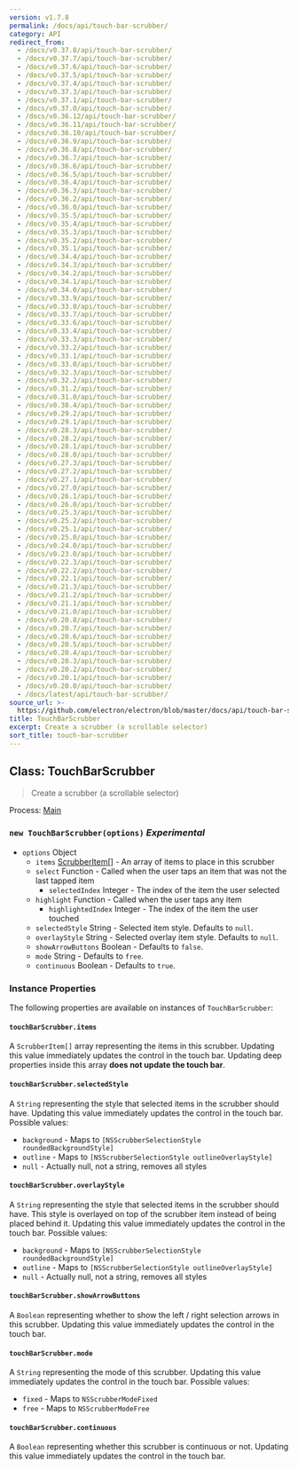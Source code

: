 ```yaml
---
version: v1.7.8
permalink: /docs/api/touch-bar-scrubber/
category: API
redirect_from:
  - /docs/v0.37.8/api/touch-bar-scrubber/
  - /docs/v0.37.7/api/touch-bar-scrubber/
  - /docs/v0.37.6/api/touch-bar-scrubber/
  - /docs/v0.37.5/api/touch-bar-scrubber/
  - /docs/v0.37.4/api/touch-bar-scrubber/
  - /docs/v0.37.3/api/touch-bar-scrubber/
  - /docs/v0.37.1/api/touch-bar-scrubber/
  - /docs/v0.37.0/api/touch-bar-scrubber/
  - /docs/v0.36.12/api/touch-bar-scrubber/
  - /docs/v0.36.11/api/touch-bar-scrubber/
  - /docs/v0.36.10/api/touch-bar-scrubber/
  - /docs/v0.36.9/api/touch-bar-scrubber/
  - /docs/v0.36.8/api/touch-bar-scrubber/
  - /docs/v0.36.7/api/touch-bar-scrubber/
  - /docs/v0.36.6/api/touch-bar-scrubber/
  - /docs/v0.36.5/api/touch-bar-scrubber/
  - /docs/v0.36.4/api/touch-bar-scrubber/
  - /docs/v0.36.3/api/touch-bar-scrubber/
  - /docs/v0.36.2/api/touch-bar-scrubber/
  - /docs/v0.36.0/api/touch-bar-scrubber/
  - /docs/v0.35.5/api/touch-bar-scrubber/
  - /docs/v0.35.4/api/touch-bar-scrubber/
  - /docs/v0.35.3/api/touch-bar-scrubber/
  - /docs/v0.35.2/api/touch-bar-scrubber/
  - /docs/v0.35.1/api/touch-bar-scrubber/
  - /docs/v0.34.4/api/touch-bar-scrubber/
  - /docs/v0.34.3/api/touch-bar-scrubber/
  - /docs/v0.34.2/api/touch-bar-scrubber/
  - /docs/v0.34.1/api/touch-bar-scrubber/
  - /docs/v0.34.0/api/touch-bar-scrubber/
  - /docs/v0.33.9/api/touch-bar-scrubber/
  - /docs/v0.33.8/api/touch-bar-scrubber/
  - /docs/v0.33.7/api/touch-bar-scrubber/
  - /docs/v0.33.6/api/touch-bar-scrubber/
  - /docs/v0.33.4/api/touch-bar-scrubber/
  - /docs/v0.33.3/api/touch-bar-scrubber/
  - /docs/v0.33.2/api/touch-bar-scrubber/
  - /docs/v0.33.1/api/touch-bar-scrubber/
  - /docs/v0.33.0/api/touch-bar-scrubber/
  - /docs/v0.32.3/api/touch-bar-scrubber/
  - /docs/v0.32.2/api/touch-bar-scrubber/
  - /docs/v0.31.2/api/touch-bar-scrubber/
  - /docs/v0.31.0/api/touch-bar-scrubber/
  - /docs/v0.30.4/api/touch-bar-scrubber/
  - /docs/v0.29.2/api/touch-bar-scrubber/
  - /docs/v0.29.1/api/touch-bar-scrubber/
  - /docs/v0.28.3/api/touch-bar-scrubber/
  - /docs/v0.28.2/api/touch-bar-scrubber/
  - /docs/v0.28.1/api/touch-bar-scrubber/
  - /docs/v0.28.0/api/touch-bar-scrubber/
  - /docs/v0.27.3/api/touch-bar-scrubber/
  - /docs/v0.27.2/api/touch-bar-scrubber/
  - /docs/v0.27.1/api/touch-bar-scrubber/
  - /docs/v0.27.0/api/touch-bar-scrubber/
  - /docs/v0.26.1/api/touch-bar-scrubber/
  - /docs/v0.26.0/api/touch-bar-scrubber/
  - /docs/v0.25.3/api/touch-bar-scrubber/
  - /docs/v0.25.2/api/touch-bar-scrubber/
  - /docs/v0.25.1/api/touch-bar-scrubber/
  - /docs/v0.25.0/api/touch-bar-scrubber/
  - /docs/v0.24.0/api/touch-bar-scrubber/
  - /docs/v0.23.0/api/touch-bar-scrubber/
  - /docs/v0.22.3/api/touch-bar-scrubber/
  - /docs/v0.22.2/api/touch-bar-scrubber/
  - /docs/v0.22.1/api/touch-bar-scrubber/
  - /docs/v0.21.3/api/touch-bar-scrubber/
  - /docs/v0.21.2/api/touch-bar-scrubber/
  - /docs/v0.21.1/api/touch-bar-scrubber/
  - /docs/v0.21.0/api/touch-bar-scrubber/
  - /docs/v0.20.8/api/touch-bar-scrubber/
  - /docs/v0.20.7/api/touch-bar-scrubber/
  - /docs/v0.20.6/api/touch-bar-scrubber/
  - /docs/v0.20.5/api/touch-bar-scrubber/
  - /docs/v0.20.4/api/touch-bar-scrubber/
  - /docs/v0.20.3/api/touch-bar-scrubber/
  - /docs/v0.20.2/api/touch-bar-scrubber/
  - /docs/v0.20.1/api/touch-bar-scrubber/
  - /docs/v0.20.0/api/touch-bar-scrubber/
  - /docs/latest/api/touch-bar-scrubber/
source_url: >-
  https://github.com/electron/electron/blob/master/docs/api/touch-bar-scrubber.md
title: TouchBarScrubber
excerpt: Create a scrubber (a scrollable selector)
sort_title: touch-bar-scrubber
---
```




<!--


                                      ::::
                                    :o+//+o:
                                    +o    oo-
                                    :o+//oo/+o/
                                      -::-   -oo:
                                               /s/
                      -::::::::-                :s/  :::--
                  :+oo+////////+:        -:/+oo/ :s:-///++oo+:
                /o+:                -/+oo+/:-     +o-      -:+o:
               /s:              -:+o+/:           -o+         :s/
              -s/            -/oo/:                /s-         +s-
              -s/         -/oo/-                   -s/         /s-
               oo       :+o/-                       oo         oo
               -s/    :oo/                          /s-       /s-
                :s/ :oo:              -::-          /s-      /s:
                  -+o/               /ssss/         :s:    -+o-
                 :o+--               /ssss/         :s:   :o+-
                :s/  +o:              -::-          /s-   --
               -s/    :+o/-                         /s-
               oo       -+o+-                       oo
              -s/         -/oo/-                   -s/
             -+soo+:         -/oo/:                /s-      /oooo+-
             o+   :s:           -:+o+/:-          -o+      /s:  -oo
             oo:--/s:       ::      -:+oo+/:-     -/-      /s/--:o+
              :+++/-        :s:          -:/+ooo++//////++oo//+o+:
                             /s:                --::::::--
                              /s/              /s-
                               :oo:          :oo:
                                 /oo/-    -/oo/
                                   -/+oooo+/-





                   _______  _______  _______  _______  __
                  |       ||       ||       ||       ||  |
                  |  _____||_     _||   _   ||    _  ||  |
                  | |_____   |   |  |  | |  ||   |_| ||  |
                  |_____  |  |   |  |  |_|  ||    ___||__|
                   _____| |  |   |  |       ||   |     __
                  |_______|  |___|  |_______||___|    |__|


    This file is generated automatically, so it should not be edited.

    To make changes, head over to the electron/electron repository:

    https://github.com/electron/electron/blob/master/docs/api/touch-bar-scrubber.md

    Thanks!

-->
## Class: TouchBarScrubber

> Create a scrubber (a scrollable selector)

Process: [Main]({{site.baseurl}}/docs/tutorial/quick-start#main-process)

### `new TouchBarScrubber(options)` _Experimental_

*   `options` Object
    *   `items` [ScrubberItem[]]({{site.baseurl}}/docs/api/structures/scrubber-item) - An array of items to place in this scrubber
    *   `select` Function - Called when the user taps an item that was not the last tapped item
        *   `selectedIndex` Integer - The index of the item the user selected
    *   `highlight` Function - Called when the user taps any item
        *   `highlightedIndex` Integer - The index of the item the user touched
    *   `selectedStyle` String - Selected item style. Defaults to `null`.
    *   `overlayStyle` String - Selected overlay item style. Defaults to `null`.
    *   `showArrowButtons` Boolean - Defaults to `false`.
    *   `mode` String - Defaults to `free`.
    *   `continuous` Boolean - Defaults to `true`.

### Instance Properties

The following properties are available on instances of `TouchBarScrubber`:

#### `touchBarScrubber.items`

A `ScrubberItem[]` array representing the items in this scrubber. Updating this value immediately updates the control in the touch bar. Updating deep properties inside this array **does not update the touch bar**.

#### `touchBarScrubber.selectedStyle`

A `String` representing the style that selected items in the scrubber should have. Updating this value immediately updates the control in the touch bar. Possible values:

*   `background` - Maps to `[NSScrubberSelectionStyle roundedBackgroundStyle]`
*   `outline` - Maps to `[NSScrubberSelectionStyle outlineOverlayStyle]`
*   `null` - Actually null, not a string, removes all styles

#### `touchBarScrubber.overlayStyle`

A `String` representing the style that selected items in the scrubber should have. This style is overlayed on top of the scrubber item instead of being placed behind it. Updating this value immediately updates the control in the touch bar. Possible values:

*   `background` - Maps to `[NSScrubberSelectionStyle roundedBackgroundStyle]`
*   `outline` - Maps to `[NSScrubberSelectionStyle outlineOverlayStyle]`
*   `null` - Actually null, not a string, removes all styles

#### `touchBarScrubber.showArrowButtons`

A `Boolean` representing whether to show the left / right selection arrows in this scrubber. Updating this value immediately updates the control in the touch bar.

#### `touchBarScrubber.mode`

A `String` representing the mode of this scrubber. Updating this value immediately updates the control in the touch bar. Possible values:

*   `fixed` - Maps to `NSScrubberModeFixed`
*   `free` - Maps to `NSScrubberModeFree`

#### `touchBarScrubber.continuous`

A `Boolean` representing whether this scrubber is continuous or not. Updating this value immediately updates the control in the touch bar.
